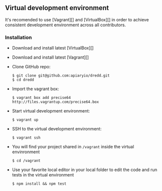 ## Virtual development environment

It's recomended to use [Vagrant][] and [VirtualBox][] in order to achieve consistent development environment across all contributors.

### Installation

- Download and install latest [VirtualBox][]
- Download and install latest [Vagrant][]
- Clone GitHub repo:
    
    ```
    $ git clone git@github.com:apiaryio/dredd.git
    $ cd dredd
    ```
- Import the vagrant box:
    
    ```
    $ vagrant box add precise64 http://files.vagrantup.com/precise64.box
    ```
- Start virtual development environment:
    
    ```
    $ vagrant up
    ```
- SSH to the virtual development environment:
    
    ```
    $ vagrant ssh
    ```
- You will find your project shared in `/vagrant` inside the virtual envinronment
    
    ```
    $ cd /vagrant
    ```
- Use your favorite local editor in your local folder to edit the code and run tests in the virtual environment
    
    ```
    $ npm install && npm test
    ```


